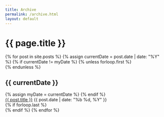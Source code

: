 ```yaml
---
title: Archive
permalink: /archive.html
layout: default
---
```

<h1 class="post-title">{{ page.title }}</h1>

<div class="archive">
{% for post in site.posts %}
    {% assign currentDate = post.date | date: "%Y" %}
    {% if currentDate != myDate %}
        {% unless forloop.first %}</div>{% endunless %}
        <h2>{{ currentDate }}</h2>
        <div>
        {% assign myDate = currentDate %}
    {% endif %}
    <div class="archive-item">
    <a href="{{ post.url }}">{{ post.title }}</a>
    <span class="archive-date">{{ post.date | date: "%b %d, %Y" }}</span>
    </div>
    {% if forloop.last %}</div>{% endif %}
{% endfor %}
</div>
